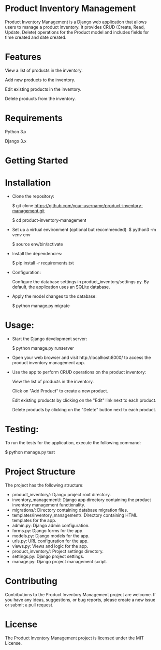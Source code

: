 # Product Inventory Management
Product Inventory Management is a Django web application that allows users to manage a product inventory. It provides CRUD (Create, Read, Update, Delete) operations for the Product model and includes fields for time created and date created.

# Features
  View a list of products in the inventory.

  Add new products to the inventory.

  Edit existing products in the inventory.

  Delete products from the inventory.

# Requirements
  Python 3.x

  Django 3.x

# Getting Started
# Installation
- Clone the repository:

  $ git clone https://github.com/your-username/product-inventory-management.git

  $ cd product-inventory-management

- Set up a virtual environment (optional but recommended):
  $ python3 -m venv env

  $ source env/bin/activate

- Install the dependencies:

  $ pip install -r requirements.txt

- Configuration:

  Configure the database settings in product_inventory/settings.py. By default, the application uses an SQLite database.

- Apply the model changes to the database:

  $ python manage.py migrate

# Usage:

- Start the Django development server:

  $ python manage.py runserver

- Open your web browser and visit http://localhost:8000/ to access the product inventory management app.

- Use the app to perform CRUD operations on the product inventory:

  View the list of products in the inventory.

  Click on "Add Product" to create a new product.

  Edit existing products by clicking on the "Edit" link next to each product.

  Delete products by clicking on the "Delete" button next to each product.

# Testing:

  To run the tests for the application, execute the following command:

  $ python manage.py test

# Project Structure
The project has the following structure:
- product_inventory/: Django project root directory.
- inventory_management/: Django app directory containing the product inventory management functionality.
- migrations/: Directory containing database migration files.
- templates/inventory_management/: Directory containing HTML templates for the app.
- admin.py: Django admin configuration.
- forms.py: Django forms for the app.
- models.py: Django models for the app.
- urls.py: URL configuration for the app.
- views.py: Views and logic for the app.
- product_inventory/: Project settings directory.
- settings.py: Django project settings.
- manage.py: Django project management script.

# Contributing
  Contributions to the Product Inventory Management project are welcome. If you have any ideas, suggestions, or bug reports, please create a new issue or submit a pull request.

# License
  The Product Inventory Management project is licensed under the MIT License.
